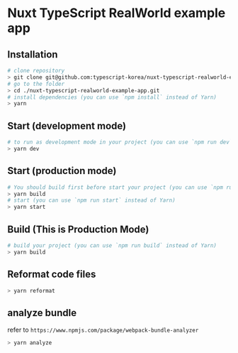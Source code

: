 # Nuxt TypeScript RealWorld example app

## Installation

```bash
# clone repository
> git clone git@github.com:typescript-korea/nuxt-typescript-realworld-example-app.git
# go to the folder
> cd ./nuxt-typescript-realworld-example-app.git
# install dependencies (you can use `npm install` instead of Yarn)
> yarn
```

## Start (development mode)

```bash
# to run as development mode in your project (you can use `npm run dev` instead of Yarn)
> yarn dev
```

## Start (production mode)
```bash
# You should build first before start your project (you can use `npm run build` instead of Yarn)
> yarn build
# start (you can use `npm run start` instead of Yarn)
> yarn start

```

## Build (This is Production Mode)
```bash
# build your project (you can use `npm run build` instead of Yarn)
> yarn build

```

## Reformat code files
```bash
> yarn reformat

```

## analyze bundle
refer to `https://www.npmjs.com/package/webpack-bundle-analyzer`
```bash
> yarn analyze

```
